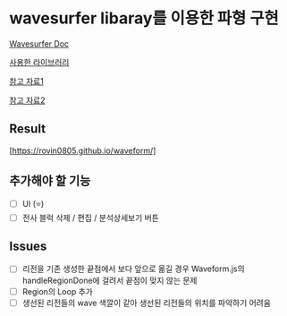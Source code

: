 # wavesurfer libaray를 이용한 파형 구현

[Wavesurfer Doc](https://wavesurfer-js.org/docs/)

[사용한 라이브러리](https://github.com/dschoon/react-waves)

[참고 자료1](https://nachwon.github.io/waveform/)

[참고 자료2](https://medium.com/trackstack/simple-audio-waveform-with-wavesurfer-js-and-react-ae6c0653b240)

## Result

[https://rovin0805.github.io/waveform/]

## 추가해야 할 기능

- [ ] UI (⭐)
- [ ] 전사 블럭 삭제 / 편집 / 분석상세보기 버튼

## Issues

- [ ] 리전을 기존 생성한 끝점에서 보다 앞으로 옮길 경우 Waveform.js의 handleRegionDone에 걸려서 끝점이 맞지 않는 문제
- [ ] Region의 Loop 추가
- [ ] 생선된 리전들의 wave 색깔이 같아 생선된 리전들의 위치를 파악하기 어려움
